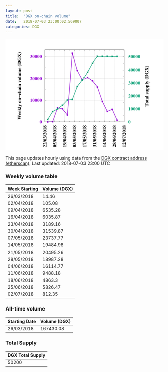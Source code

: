 ```yaml
---
layout: post
title:  "DGX on-chain volume"
date:   2018-07-03 23:00:02.569007
categories: DGX
---
```


![DGX volume graph](dgxvolume_scripts/out.png)


This page updates hourly using data from the [DGX contract address (etherscan)](https://etherscan.io/token/0x4f3afec4e5a3f2a6a1a411def7d7dfe50ee057bf). Last updated:
2018-07-03 23:00 UTC

### Weekly volume table

Week Starting | Volume (DGX)
--- | ---
26/03/2018|14.46
02/04/2018|105.08
09/04/2018|6535.28
16/04/2018|6035.87
23/04/2018|3189.16
30/04/2018|31539.87
07/05/2018|23737.77
14/05/2018|19484.98
21/05/2018|20495.26
28/05/2018|18987.28
04/06/2018|16114.77
11/06/2018|9488.18
18/06/2018|4863.3
25/06/2018|5826.47
02/07/2018|812.35


### All-time volume

Starting Date | Volume (DGX)
--- | ---
26/03/2018|167430.08

### Total Supply

| DGX Total Supply |
| --- |
|50200|


